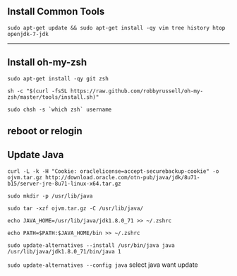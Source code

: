 
## Install Common Tools
``sudo apt-get update && sudo apt-get install -qy vim tree history htop openjdk-7-jdk ``

---
## Install oh-my-zsh
`` sudo apt-get install -qy git zsh  `` 

``sh -c "$(curl -fsSL https://raw.github.com/robbyrussell/oh-my-zsh/master/tools/install.sh)"``  

`` sudo chsh -s `which zsh` username ``

reboot or relogin 
---
## Update Java

`` curl -L -k -H "Cookie: oraclelicense=accept-securebackup-cookie" -o ojvm.tar.gz http://download.oracle.com/otn-pub/java/jdk/8u71-b15/server-jre-8u71-linux-x64.tar.gz `` 

`` sudo mkdir -p /usr/lib/java ``

`` sudo tar -xzf ojvm.tar.gz -C /usr/lib/java/ ``
     
`` echo JAVA_HOME=/usr/lib/java/jdk1.8.0_71 >> ~/.zshrc ``

`` echo PATH=$PATH:$JAVA_HOME/bin >> ~/.zshrc ``

`` sudo update-alternatives --install /usr/bin/java java /usr/lib/java/jdk1.8.0_71/bin/java 1 ``

`` sudo update-alternatives --config java ``
select java want update



